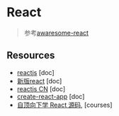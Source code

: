 # React
> 参考[awaresome-react](https://github.com/enaqx/awesome-react)


## Resources
- [reactjs](https://reactjs.org/) [doc]
- [新版react](https://beta.reactjs.org/) [doc]
- [reactjs CN](https://zh-hans.reactjs.org/) [doc]
- [create-react-app](https://create-react-app.dev/) [doc]
- [自顶向下学 React 源码](https://ke.segmentfault.com/course/1650000023864436), [courses]